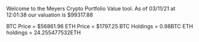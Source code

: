 Welcome to the Meyers Crypto Portfolio Value tool. 
As of 03/11/21 at 12:01:38 our valuation is $99317.88 

BTC Price = $56861.96
 ETH Price = $1797.25
BTC Holdings = 0.98BTC
 ETH holdings = 24.255477532ETH 
